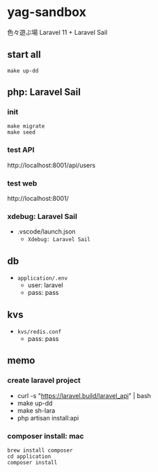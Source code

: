 # yag-sandbox

色々遊ぶ場
Laravel 11 + Laravel Sail

## start all
```
make up-dd
```

## php: Laravel Sail

### init
```
make migrate
make seed
```

### test API
http://localhost:8001/api/users

### test web
http://localhost:8001/

### xdebug: Laravel Sail
* .vscode/launch.json
  * `Xdebug: Laravel Sail`

## db
* `application/.env`
  * user: laravel
  * pass: pass

## kvs
* `kvs/redis.conf`
  * pass: pass

## memo
### create laravel project
* curl -s "https://laravel.build/laravel_api" | bash
* make up-dd
* make sh-lara
* php artisan install:api

### composer install: mac
```
brew install composer
cd application
composer install
```

